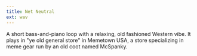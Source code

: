 ```yaml
---
title: Net Neutral
ext: wav
---
```

A short bass-and-piano loop with a relaxing, old fashioned Western vibe. It plays in "ye old general store" in Memetown USA, a store specializing in meme gear run by an old coot named McSpanky.